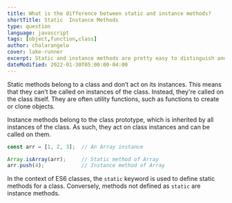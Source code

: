 ```yaml
---
title: What is the difference between static and instance methods?
shortTitle: Static  Instance Methods
type: question
language: javascript
tags: [object,function,class]
author: chalarangelo
cover: lake-runner
excerpt: Static and instance methods are pretty easy to distinguish and serve different purposes. Learn all about them in this article.
dateModified: 2022-01-30T05:00:00-04:00
---
```


Static methods belong to a class and don’t act on its instances. This means that they can’t be called on instances of the class. Instead, they're called on the class itself. They are often utility functions, such as functions to create or clone objects.

Instance methods belong to the class prototype, which is inherited by all instances of the class. As such, they act on class instances and can be called on them.

```jsx
const arr = [1, 2, 3];  // An Array instance

Array.isArray(arr);     // Static method of Array
arr.push(4);            // Instance method of Array
```

In the context of ES6 classes, the `static` keyword is used to define static methods for a class. Conversely, methods not defined as `static` are instance methods.
